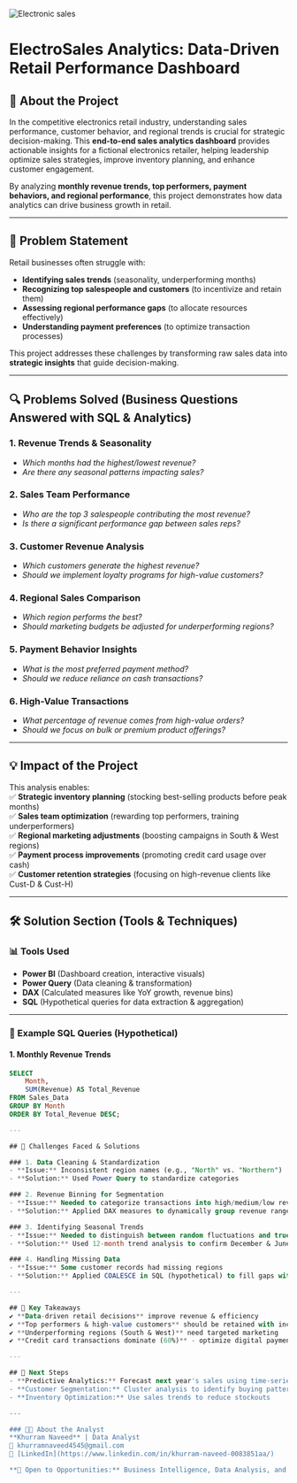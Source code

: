 
![Electronic sales](https://github.com/user-attachments/assets/1d03a5ee-beb1-4043-a2db-7852f4842d46)

# ElectroSales Analytics: Data-Driven Retail Performance Dashboard  

## 📌 About the Project  
In the competitive electronics retail industry, understanding sales performance, customer behavior, and regional trends is crucial for strategic decision-making. This **end-to-end sales analytics dashboard** provides actionable insights for a fictional electronics retailer, helping leadership optimize sales strategies, improve inventory planning, and enhance customer engagement.  

By analyzing **monthly revenue trends, top performers, payment behaviors, and regional performance**, this project demonstrates how data analytics can drive business growth in retail.  

---

## 🎯 Problem Statement  
Retail businesses often struggle with:  
- **Identifying sales trends** (seasonality, underperforming months)  
- **Recognizing top salespeople and customers** (to incentivize and retain them)  
- **Assessing regional performance gaps** (to allocate resources effectively)  
- **Understanding payment preferences** (to optimize transaction processes)  

This project addresses these challenges by transforming raw sales data into **strategic insights** that guide decision-making.  

---

## 🔍 Problems Solved (Business Questions Answered with SQL & Analytics)  

### 1. Revenue Trends & Seasonality  
- *Which months had the highest/lowest revenue?*  
- *Are there any seasonal patterns impacting sales?*  

### 2. Sales Team Performance  
- *Who are the top 3 salespeople contributing the most revenue?*  
- *Is there a significant performance gap between sales reps?*  

### 3. Customer Revenue Analysis  
- *Which customers generate the highest revenue?*  
- *Should we implement loyalty programs for high-value customers?*  

### 4. Regional Sales Comparison  
- *Which region performs the best?*  
- *Should marketing budgets be adjusted for underperforming regions?*  

### 5. Payment Behavior Insights  
- *What is the most preferred payment method?*  
- *Should we reduce reliance on cash transactions?*  

### 6. High-Value Transactions  
- *What percentage of revenue comes from high-value orders?*  
- *Should we focus on bulk or premium product offerings?*  

---

## 💡 Impact of the Project  
This analysis enables:  
✅ **Strategic inventory planning** (stocking best-selling products before peak months)  
✅ **Sales team optimization** (rewarding top performers, training underperformers)  
✅ **Regional marketing adjustments** (boosting campaigns in South & West regions)  
✅ **Payment process improvements** (promoting credit card usage over cash)  
✅ **Customer retention strategies** (focusing on high-revenue clients like Cust-D & Cust-H)  

---

## 🛠️ Solution Section (Tools & Techniques)  

### 📊 Tools Used  
- **Power BI** (Dashboard creation, interactive visuals)  
- **Power Query** (Data cleaning & transformation)  
- **DAX** (Calculated measures like YoY growth, revenue bins)  
- **SQL** (Hypothetical queries for data extraction & aggregation)

--- 

### 📂 Example SQL Queries (Hypothetical)  

#### 1. Monthly Revenue Trends  
```sql
SELECT 
    Month, 
    SUM(Revenue) AS Total_Revenue
FROM Sales_Data
GROUP BY Month
ORDER BY Total_Revenue DESC;

---

## 🚧 Challenges Faced & Solutions

### 1. Data Cleaning & Standardization
- **Issue:** Inconsistent region names (e.g., "North" vs. "Northern")  
- **Solution:** Used Power Query to standardize categories  

### 2. Revenue Binning for Segmentation  
- **Issue:** Needed to categorize transactions into high/medium/low revenue bins  
- **Solution:** Applied DAX measures to dynamically group revenue ranges  

### 3. Identifying Seasonal Trends  
- **Issue:** Needed to distinguish between random fluctuations and true seasonality  
- **Solution:** Used 12-month trend analysis to confirm December & June peaks  

### 4. Handling Missing Data  
- **Issue:** Some customer records had missing regions  
- **Solution:** Applied COALESCE in SQL (hypothetical) to fill gaps with "Unknown"  

---

## 📌 Key Takeaways  
✔ **Data-driven retail decisions** improve revenue & efficiency  
✔ **Top performers & high-value customers** should be retained with incentives  
✔ **Underperforming regions (South & West)** need targeted marketing  
✔ **Credit card transactions dominate (60%)** - optimize digital payment experience  

---

## 🔗 Next Steps  
- **Predictive Analytics:** Forecast next year's sales using time-series models  
- **Customer Segmentation:** Cluster analysis to identify buying patterns  
- **Inventory Optimization:** Use sales trends to reduce stockouts  

---

### 👨‍💻 About the Analyst  
**Khurram Naveed** | Data Analyst  
📧 khurramnaveed4545@gmail.com  
🔗 [LinkedIn](https://www.linkedin.com/in/khurram-naveed-0083851aa/)  

**🚀 Open to Opportunities:** Business Intelligence, Data Analysis, and Sales Analytics roles  
